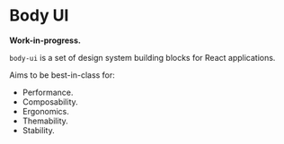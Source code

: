 # Body UI

**Work-in-progress.**

`body-ui` is a set of design system building blocks for React applications.

Aims to be best-in-class for:

- Performance.
- Composability.
- Ergonomics.
- Themability.
- Stability.
